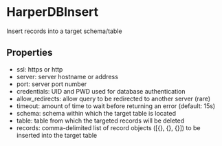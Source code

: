 HarperDBInsert
==============
Insert records into a target schema/table

Properties
----------
- ssl: https or http
- server: server hostname or address
- port: server port number
- credentials: UID and PWD used for database authentication
- allow_redirects: allow query to be redirected to another server (rare)
- timeout: amount of time to wait before returning an error (default: 15s)
- schema: schema within which the target table is located
- table: table from which the targeted records will be deleted
- records: comma-delimited list of record objects (\[{}, {}, {}\]) to be inserted into the target table
